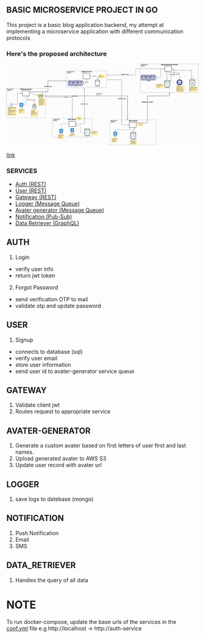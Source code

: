 ## BASIC MICROSERVICE PROJECT IN GO

This project is a basic blog application backend, my attempt at implementing a microservice application with different communication protocols

### Here's the proposed architecture 
![microservice-architecture image](microservice-architecture.png)

[link](https://drive.google.com/file/d/1xaSWEzuC7NARDynK8X6u38MIRKt9ptMt/view?usp=sharing)


### SERVICES
- [Auth (REST)](#AUTH)
- [User (REST)](#USER)
- [Gateway (REST)](#GATEWAY)
- [Logger (Message Queue)](#LOGGER)
- [Avater generator (Message Queue)](#AVATER-GENERATOR)
- [Notification (Pub-Sub)](#NOTIFICATION)
- [Data Retriever (GraphQL)](#DATA_RETRIEVER)


## AUTH
1. Login
  - verify user info
  - return jwt token
2. Forgot Password
  - send verification OTP to mail
  - validate otp and update password

## USER
1. Signup
  - connects to database (sql)
  - verify user email
  - store user information
  - send user id to avater-generator service queue

## GATEWAY
1. Validate client jwt
2. Routes request to appropriate service
  
## AVATER-GENERATOR
1. Generate a custom avater based on first letters of user first and last names.
2. Upload generated avater to AWS S3
3. Update user record with avater url

## LOGGER
1. save logs to datebase (mongo)

## NOTIFICATION
1. Push Notification
2. Email
3. SMS

## DATA_RETRIEVER
1. Handles the query of all data

# NOTE
To run docker-compose, update the base urls of the services in the [conf.yml](https://github.com/ShowBaba/microservice-sample-go/blob/main/gateway-service/conf.yaml) file e.g http://localhost -> http://auth-service